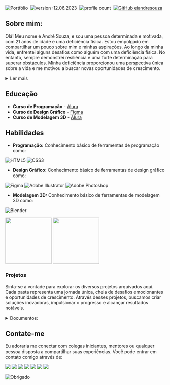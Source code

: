 
![Portfólio](https://github.com/eiandresouza/eiandresouza/assets/132021448/2a976974-5a92-4c08-9d15-09c74b0534d6)&nbsp;
![version :12.06.2023](https://img.shields.io/badge/version-12.06.2023-informational)&nbsp;
![profile count](https://komarev.com/ghpvc/?username=eiandresouzal)&nbsp;
[![GitHub eiandresouza](https://img.shields.io/github/followers/eiandresouza?label=follow&style=social)](https://github.com/eiandresouza)&nbsp;
## Sobre mim:
Olá! Meu nome é André Souza, e sou uma pessoa determinada e motivada, com 21 anos de idade e uma deficiência física. Estou empolgado em compartilhar um pouco sobre mim e minhas aspirações. Ao longo da minha vida, enfrentei alguns desafios como alguém com uma deficiência física. No entanto, sempre demonstrei resiliência e uma forte determinação para superar obstáculos. Minha deficiência proporcionou uma perspectiva única sobre a vida e me motivou a buscar novas oportunidades de crescimento.  

<details><summary>Ler mais</summary>
  
Recentemente, decidi me aventurar no mundo da programação. Sempre fui fascinado pela maneira como a tecnologia pode transformar vidas e criar soluções inovadoras. Acredito que a programação me permitirá explorar meu potencial criativo e contribuir para o desenvolvimento de projetos incríveis.

Além da programação, também estou me envolvendo no campo do design. Sempre fui apaixonado por estética e pela capacidade de transmitir mensagens por meio de elementos visuais. Ao aprender sobre design, espero poder criar interfaces intuitivas e atraentes que proporcionem experiências memoráveis aos usuários.

Outra área que estou explorando é a modelagem. Estou animado em aprender a criar modelos tridimensionais e dar vida a ideias imaginativas. Acredito que a modelagem me permitirá expressar minha criatividade de forma única e me desafiar a encontrar soluções inovadoras para problemas complexos.

Estou verdadeiramente entusiasmado com todas essas áreas em que estou me aventurando. No entanto, reconheço que o aprendizado é um processo contínuo, e estou comprometido em aprimorar constantemente minhas habilidades e conhecimentos. Estou aberto a novas oportunidades, cursos e projetos que me auxiliem a evoluir nessas áreas.

Resumindo, sou o André Souza, um jovem de 21 anos com deficiência física, mas com uma determinação inabalável. Estou entusiasmado com minha jornada no mundo da programação, design e modelagem. Pretendo aproveitar ao máximo essas áreas, aprender continuamente e contribuir para projetos inovadores. Aguardo com ansiedade o que o futuro reserva e as emocionantes oportunidades que virão pela frente.
  
</details>  
  
## Educação

- **Curso de Programação** - [Alura](https://cursos.alura.com.br/user/eiandresouza)
- **Curso de Design Gráfico** - [Figma](https://www.figma.com/@eiandresouza)
- **Curso de Modelagem 3D** - [Alura](https://cursos.alura.com.br/user/eiandresouza)
  
## Habilidades
  
- **Programação:** Conhecimento básico de ferramentas de programação como:


![HTML5](https://img.shields.io/badge/html5-%23E34F26.svg?style=for-the-badge&logo=html5&logoColor=white)
![CSS3](https://img.shields.io/badge/css3-%231572B6.svg?style=for-the-badge&logo=css3&logoColor=white)
- **Design Gráfico:** Conhecimento básico de ferramentas de design gráfico como:


![Figma](https://img.shields.io/badge/figma-%23F24E1E.svg?style=for-the-badge&logo=figma&logoColor=white)
![Adobe Illustrator](https://img.shields.io/badge/adobe%20illustrator-%23FF9A00.svg?style=for-the-badge&logo=adobe%20illustrator&logoColor=white)
![Adobe Photoshop](https://img.shields.io/badge/adobe%20photoshop-%2331A8FF.svg?style=for-the-badge&logo=adobe%20photoshop&logoColor=white)

- **Modelagem 3D:** Conhecimento básico de ferramentas de modelagem 3D como:
 
![Blender](https://img.shields.io/badge/blender-%23F5792A.svg?style=for-the-badge&logo=blender&logoColor=white)

<div>
  <img height="146em" src="https://github-readme-stats.vercel.app/api?username=eiandresouza&show_icons=true&border_color=1B1B1B&bg_color=1B1B1B&&text_color=505156&title_color=FFFFFF&icon_color=FFFFFF&PAT_1" /> 
  <img height="146em" src="https://github-readme-stats.vercel.app/api/top-langs/?username=eiandresouza&layout=compact&border_color=1B1B1B&bg_color=1B1B1B&text_color=505156&title_color=FFFFFF&PAT_1" />
</div> 

### Projetos
Sinta-se à vontade para explorar os diversos projetos arquivados aqui. Cada pasta representa uma jornada única, cheia de desafios emocionantes e oportunidades de crescimento. Através desses projetos, buscamos criar soluções inovadoras, impulsionar o progresso e alcançar resultados notáveis.

<details><summary>Documentos:</summary> 
  
![Documentos](https://github.com/eiandresouza/eiandresouza/assets/&PAT_1%132021448/e44cb25b-ff2e-4912-9684-c9dc90e923ed)

- A pasta "Documentos" contém uma ampla variedade de trabalhos relacionados ao FiveM. Esses documentos abrangem tópicos como tutoriais, guias, scripts, mods e recursos para aprimorar a experiência de jogo no FiveM. Os trabalhos presentes nessa pasta são uma fonte valiosa de informações e conhecimento para os entusiastas do FiveM, desde iniciantes até desenvolvedores experientes. Navegar pelos documentos disponíveis permitirá explorar diferentes aspectos e possibilidades oferecidos pela plataforma FiveM.
  
* <a href="https://github.com/eiandresouza/documentos">
  <img align="center" height="135em" src="https://github-readme-stats.vercel.app/api/pin/?username=eiandresouza&repo=Documentos&border_color=1B1B1B&bg_color=1B1B1B&text_color=505156&title_color=FFFFFF&PAT_1" />
  </a>
  
![Framework](https://github.com/eiandresouza/eiandresouza/assets/132021448/2970cdc1-de67-4d6d-a959-2fa5cba80f38)

- A pasta "Framework" em desenvolvimento exclusivamente projetada para o FiveM. Essa Framework revolucionária visa fornecer aos desenvolvedores do FiveM uma base sólida para criar recursos e modificações avançadas para servidores do FiveM. Com uma arquitetura flexível e extensível, nossa Framework visa simplificar e agilizar o processo de desenvolvimento, permitindo que os criadores concentrem-se na implementação de ideias criativas e inovadoras. Ao utilizar nossa Framework, você terá acesso a uma ampla gama de ferramentas e recursos poderosos, possibilitando a criação de experiências únicas e envolventes no FiveM. Fique atento para atualizações e novidades sobre nosso projeto em constante evolução.

* <a href="https://github.com/eiandresouza/Framework">
  <img align="center" height="135em" src="https://github-readme-stats.vercel.app/api/pin/?username=eiandresouza&repo=Framework&border_color=1B1B1B&bg_color=1B1B1B&text_color=505156&title_color=FFFFFF&PAT_1" />
  </a>
  
![Obrigado](https://github.com/eiandresouza/eiandresouza/assets/132021448/c1fb59b9-7d02-4f91-aafc-9771df18fd7a)
  
</details>

## Contate-me

Eu adoraria me conectar com colegas iniciantes, mentores ou qualquer pessoa disposta a compartilhar suas experiências. Você pode entrar em contato comigo através de:

<div> 
  <a href="" target="_blank"><img src="https://img.shields.io/badge/Discord-%235865F2.svg?style=for-the-badge&logo=discord&logoColor=white" target="_blank"></a>
  <a href="https://www.youtube.com/channel/UCYLxDq8ho7GNuWRIYg65IIQ" target="_blank"><img src="https://img.shields.io/badge/YouTube-%23FF0000.svg?style=for-the-badge&logo=YouTube&logoColor=white" target="_blank"></a>
  <a href="https://www.linkedin.com/in/eiandresouza" target="_blank"><img src="https://img.shields.io/badge/linkedin-%230077B5.svg?style=for-the-badge&logo=linkedin&logoColor=white" target="_blank"></a>
  <a href="https://www.facebook.com/profile.php?id=100092470823900" target="_blank"><img src="https://img.shields.io/badge/Facebook-%231877F2.svg?style=for-the-badge&logo=Facebook&logoColor=white" target="_blank"></a>
  <a href="https://instagram.com/eiandresouza" target="_blank"><img src="https://img.shields.io/badge/Instagram-%23E4405F.svg?style=for-the-badge&logo=Instagram&logoColor=white" target="_blank"></a>
  <a href="https://www.twitch.tv/eiandresouza" target="_blank"><img src="https://img.shields.io/badge/Twitch-%239146FF.svg?style=for-the-badge&logo=Twitch&logoColor=white" target="_blank"></a>
  <a href="mailto:contatoandrevieirasouza@outlook.com" target="_blank"><img src="https://img.shields.io/badge/Gmail-D14836?style=for-the-badge&logo=gmail&logoColor=white" target="_blank"></a>
</div>

![Obrigado](https://github.com/eiandresouza/eiandresouza/assets/132021448/c1fb59b9-7d02-4f91-aafc-9771df18fd7a)

